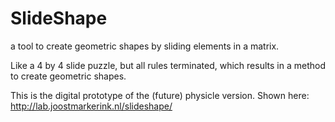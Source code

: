 # SlideShape
a tool to create geometric shapes by sliding elements in a matrix.

Like a 4 by 4 slide puzzle, but all rules terminated, which results in a method to create geometric shapes.

This is the digital prototype of the (future) physicle version.
Shown here: http://lab.joostmarkerink.nl/slideshape/
